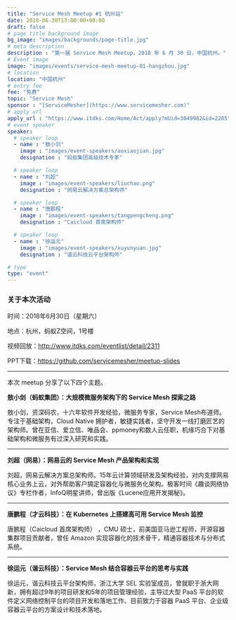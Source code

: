 ```yaml
---
title: "Service Mesh Meetup #1 杭州站"
date: 2018-06-30T13:00:00+08:00
draft: false
# page title background image
bg_image: "images/backgrounds/page-title.jpg"
# meta description
description : "第一届 Service Mesh Meetup，2018 年 6 月 30 日，中国杭州。"
# Event image
image: "images/events/service-mesh-meetup-01-hangzhou.jpg"
# location
location: "中国杭州"
# entry fee
fee: "免费"
topic: "Service Mesh"
sponsor : "[ServiceMesher](https://www.servicemesher.com)"
# apply url
apply_url : "https://www.itdks.com/Home/Act/apply?mUid=3049982&id=2285"
# event speaker
speaker:
  # speaker loop
  - name : "敖小剑"
    image : "images/event-speakers/aoxiaojian.jpg"
    designation : "蚂蚁集团高级技术专家"

  # speaker loop
  - name : "刘超"
    image : "images/event-speakers/liuchao.png"
    designation : "网易云解决方案总架构师"

  # speaker loop
  - name : "唐鹏程"
    image : "images/event-speakers/tangpengcheng.png"
    designation : "Caicloud 首席架构师"

  # speaker loop
  - name : "徐运元"
    image : "images/event-speakers/xuyunyuan.jpg"
    designation : "谐云科技云平台架构师"

# type
type: "event"
---
```


### 关于本次活动

时间：2018年6月30日（星期六）

地点：杭州，蚂蚁Z空间，1号楼

视频回放：http://www.itdks.com/eventlist/detail/2311

PPT下载：https://github.com/servicemesher/meetup-slides

------

本次 meetup 分享了以下四个主题。

**敖小剑（蚂蚁集团）：大规模微服务架构下的 Service Mesh 探索之路**

敖小剑，资深码农，十六年软件开发经验，微服务专家，Service Mesh布道师。专注于基础架构，Cloud Native 拥护者，敏捷实践者，坚守开发一线打磨匠艺的架构师。曾在亚信、爱立信、唯品会、ppmoney和数人云任职，机缘巧合下对基础架构和微服务有过深入研究和实践。

------

**刘超（网易）：网易云的 Service Mesh 产品架构和实现**

刘超，网易云解决方案总架构师。15年云计算领域研发及架构经验，对内支撑网易核心业务上云，对外帮助客户搞定容器化与微服务化架构。极客时间《趣谈网络协议》专栏作者，InfoQ明星讲师，曾出版《Lucene应用开发揭秘》。

------

**唐鹏程（才云科技）：在 Kubernetes 上搭建高可用 Service Mesh 监控**

唐鹏程（Caicloud 首席架构师） ，CMU 硕士，前美国亚马逊工程师，开源容器集群项目贡献者，曾任 Amazon 实现容器化的技术骨干，精通容器技术与分布式系统。

------

**徐运元（谐云科技）：Service Mesh 结合容器云平台的思考与实践**

徐运元，谐云科技云平台架构师，浙江大学 SEL 实验室成员，曾就职于浙大网新，拥有超过9年的项目研发和5年的项目管理经验，主导过大型 PaaS 平台的软件定义网络控制平台的项目开发和落地工作、目前致力于容器 PaaS 平台、企业级容器云平台的方案设计和技术落地。
